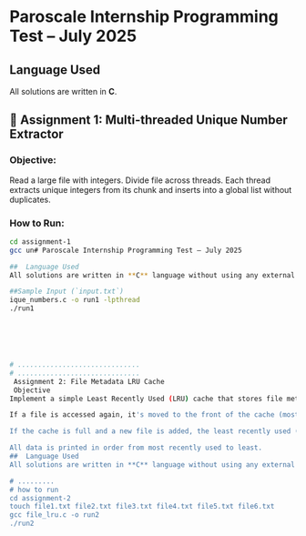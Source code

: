 
# Paroscale Internship Programming Test – July 2025

##  Language Used
All solutions are written in **C**.
## 🔹 Assignment 1: Multi-threaded Unique Number Extractor

### Objective:
Read a large file with integers. Divide file across threads. Each thread extracts unique integers from its chunk and inserts into a global list without duplicates.

### How to Run:
```bash
cd assignment-1
gcc un# Paroscale Internship Programming Test – July 2025

##  Language Used
All solutions are written in **C** language without using any external libraries or frameworks.

##Sample Input (`input.txt`)
ique_numbers.c -o run1 -lpthread
./run1






# ..............................
# ..............................
 Assignment 2: File Metadata LRU Cache
 Objective
Implement a simple Least Recently Used (LRU) cache that stores file metadata for recently accessed files. Each entry stores:

If a file is accessed again, it's moved to the front of the cache (most recently used).

If the cache is full and a new file is added, the least recently used (tail) is removed.

All data is printed in order from most recently used to least.
##  Language Used
All solutions are written in **C** language without using any external libraries or frameworks.

# .........
# how to run
cd assignment-2
touch file1.txt file2.txt file3.txt file4.txt file5.txt file6.txt
gcc file_lru.c -o run2
./run2

